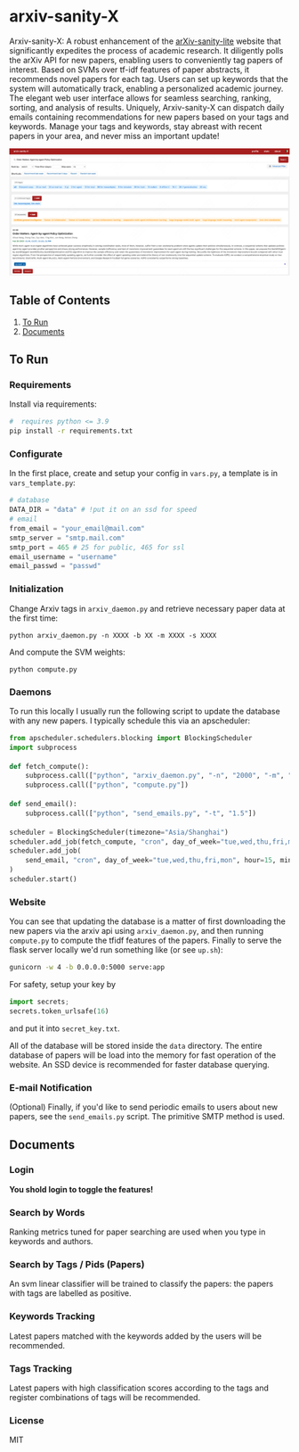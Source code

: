 
# arxiv-sanity-X

Arxiv-sanity-X: A robust enhancement of the [arXiv-sanity-lite](https://github.com/karpathy/arxiv-sanity-lite) website that significantly expedites the process of academic research. It diligently polls the arXiv API for new papers, enabling users to conveniently tag papers of interest. Based on SVMs over tf-idf features of paper abstracts, it recommends novel papers for each tag. Users can set up keywords that the system will automatically track, enabling a personalized academic journey. The elegant web user interface allows for seamless searching, ranking, sorting, and analysis of results. Uniquely, Arxiv-sanity-X can dispatch daily emails containing recommendations for new papers based on your tags and keywords. Manage your tags and keywords, stay abreast with recent papers in your area, and never miss an important update!

![Screenshot](arxiv-sanity-x.png)

## Table of Contents
1. [To Run](#To-Run)
2. [Documents](#Documents)


## To Run

### Requirements

 Install via requirements:

 ```bash
#  requires python <= 3.9
 pip install -r requirements.txt
 ```

### Configurate
In the first place, create and setup your config in `vars.py`, a template is in `vars_template.py`:
```python
# database
DATA_DIR = "data" # !put it on an ssd for speed
# email
from_email = "your_email@mail.com"
smtp_server = "smtp.mail.com"
smtp_port = 465 # 25 for public, 465 for ssl
email_username = "username"
email_passwd = "passwd"
```

### Initialization

Change Arxiv tags in `arxiv_daemon.py` and retrieve necessary paper data at the first time:

```
python arxiv_daemon.py -n XXXX -b XX -m XXXX -s XXXX
```

And compute the SVM weights:

```
python compute.py
```

### Daemons
To run this locally I usually run the following script to update the database with any new papers. I typically schedule this via an apscheduler:

```python
from apscheduler.schedulers.blocking import BlockingScheduler
import subprocess

def fetch_compute():
    subprocess.call(["python", "arxiv_daemon.py", "-n", "2000", "-m", "1000"])
    subprocess.call(["python", "compute.py"])

def send_email():
    subprocess.call(["python", "send_emails.py", "-t", "1.5"])

scheduler = BlockingScheduler(timezone="Asia/Shanghai")
scheduler.add_job(fetch_compute, "cron", day_of_week="tue,wed,thu,fri,mon", hour=14)
scheduler.add_job(
    send_email, "cron", day_of_week="tue,wed,thu,fri,mon", hour=15, minute=30
)
scheduler.start()
```

### Website
You can see that updating the database is a matter of first downloading the new papers via the arxiv api using `arxiv_daemon.py`, and then running `compute.py` to compute the tfidf features of the papers. Finally to serve the flask server locally we'd run something like (or see `up.sh`):

```bash
gunicorn -w 4 -b 0.0.0.0:5000 serve:app
```
For safety, setup your key by
```python
import secrets;
secrets.token_urlsafe(16)
```
and put it into `secret_key.txt`.

All of the database will be stored inside the `data` directory. The entire database of papers will be load into the memory for fast operation of the website. An SSD device is recommended for faster database querying.

### E-mail Notification
(Optional) Finally, if you'd like to send periodic emails to users about new papers, see the `send_emails.py` script. The primitive SMTP method is used.


## Documents

### Login
**You shold login to toggle the features!**

### Search by Words
Ranking metrics tuned for paper searching are used when you type in keywords and authors.

### Search by Tags / Pids (Papers)
An svm linear classifier will be trained to classify the papers: the papers with tags are labelled as positive.

### Keywords Tracking
Latest papers matched with the keywords added by the users will be recommended.

### Tags Tracking
Latest papers with high classification scores according to the tags and register combinations of tags will
be recommended.

### License

MIT
